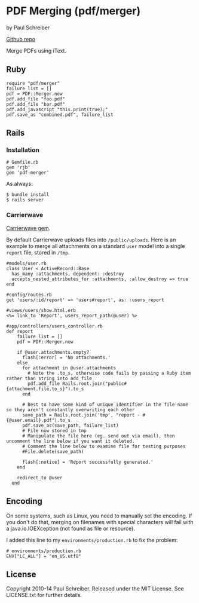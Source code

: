 # PDF Merging (pdf/merger)
by Paul Schreiber

[Github repo](http://github.com/paulschreiber/pdf-merger/)

Merge PDFs using iText.

## Ruby

    require "pdf/merger"
    failure_list = []
    pdf = PDF::Merger.new
    pdf.add_file "foo.pdf"
    pdf.add_file "bar.pdf"
    pdf.add_javascript "this.print(true);"
    pdf.save_as "combined.pdf", failure_list

## Rails

### Installation

    # Gemfile.rb
    gem 'rjb'
    gem 'pdf-merger' 

As always:
  
    $ bundle install
    $ rails server

### Carrierwave

[Carrierwave gem](https://github.com/carrierwaveuploader/carrierwave).

By default Carrierwave uploads files into `/public/uploads`.  Here is an example to merge all attachments on a standard `user` model into a single `report` file, stored in `/tmp`.

    #models/user.rb
    class User < ActiveRecord::Base
      has_many :attachments, dependent: :destroy
      accepts_nested_attributes_for :attachments, :allow_destroy => true
    end

    #config/routes.rb
    get 'users/:id/report' => 'users#report', as: :users_report

    #views/users/show.html.erb
    <%= link_to 'Report', users_report_path(@user) %>

    #app/controllers/users_controller.rb
    def report
        failure_list = []
        pdf = PDF::Merger.new

        if @user.attachments.empty?
          flash[:error] = 'No attachments.'
        else
          for attachment in @user.attachments
            # Note the .to_s, otherwise code fails by passing a Ruby item rather than string into add_file
            pdf.add_file Rails.root.join("public#{attachment.file.to_s}").to_s
          end

          # Best to have some kind of unique identifier in the file name so they aren't constantly overwriting each other
          save_path = Rails.root.join('tmp', "report - #{@user.email}.pdf").to_s
          pdf.save_as(save_path, failure_list)
          # File now stored in tmp
          # Manipulate the file here (eg. send out via email), then uncomment the line below if you want it deleted.  
          # Comment the line below to examine file for testing purposes
          #File.delete(save_path)

          flash[:notice] = 'Report successfully generated.'
        end

        redirect_to @user
      end

## Encoding

On some systems, such as Linux, you need to manually set the encoding. If you don't do that, merging on filenames with special characters will fail with a java.io.IOEXception (not found as file or resource). 

I added this line to my `environments/production.rb` to fix the problem:

    # environments/production.rb
    ENV["LC_ALL"] = "en_US.utf8"

## License

Copyright 2010-14 Paul Schreiber. Released under the MIT License.
See LICENSE.txt for further details.